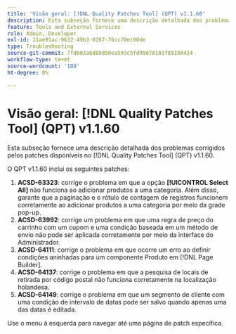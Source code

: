 ```yaml
---
title: 'Visão geral: [!DNL Quality Patches Tool] (QPT) v1.1.60'
description: Esta subseção fornece uma descrição detalhada dos problemas corrigidos pelos patches disponíveis no  [!DNL Quality Patches Tool] (QPT) v1.1.60.
feature: Tools and External Services
role: Admin, Developer
exl-id: 31ae91ac-9632-49b3-9287-76cc70ec00de
type: Troubleshooting
source-git-commit: 7fdb02a6d89d50ea593c5fd99d78101f89198424
workflow-type: tm+mt
source-wordcount: '188'
ht-degree: 0%

---
```


# Visão geral: [!DNL Quality Patches Tool] (QPT) v1.1.60

Esta subseção fornece uma descrição detalhada dos problemas corrigidos pelos patches disponíveis no [!DNL Quality Patches Tool] (QPT) v1.1.60.

O QPT v1.1.60 inclui os seguintes patches:

1. **ACSD-63323**: corrige o problema em que a opção **[!UICONTROL Select All]** não funciona ao adicionar produtos a uma categoria. Além disso, garante que a paginação e o rótulo de contagem de registros funcionem corretamente ao adicionar produtos a uma categoria por meio da grade pop-up.
1. **ACSD-63992**: corrige um problema em que uma regra de preço do carrinho com um cupom e uma condição baseada em um método de envio não pode ser aplicada corretamente por meio da interface do Administrador.
1. **ACSD-64111**: corrige o problema em que ocorre um erro ao definir condições aninhadas para um componente Produto em [!DNL Page Builder].
1. **ACSD-64137**: corrige o problema em que a pesquisa de locais de retirada por código postal não funciona corretamente na localização holandesa.
1. **ACSD-64149**: corrige o problema em que um segmento de cliente com uma condição de intervalo de datas pode ser salvo quando apenas uma das datas é editada.

Use o menu à esquerda para navegar até uma página de patch específica.
